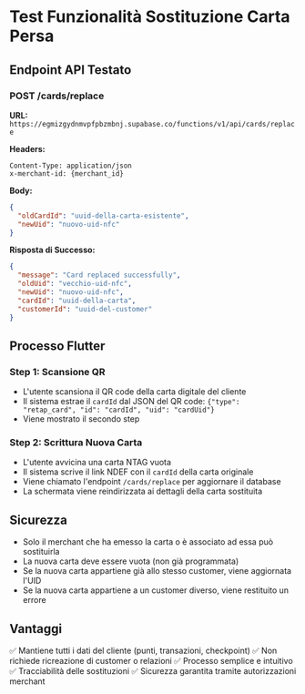 # Test Funzionalità Sostituzione Carta Persa

## Endpoint API Testato

### POST /cards/replace

**URL:** `https://egmizgydnmvpfpbzmbnj.supabase.co/functions/v1/api/cards/replace`

**Headers:**
```
Content-Type: application/json
x-merchant-id: {merchant_id}
```

**Body:**
```json
{
  "oldCardId": "uuid-della-carta-esistente",
  "newUid": "nuovo-uid-nfc"
}
```

**Risposta di Successo:**
```json
{
  "message": "Card replaced successfully",
  "oldUid": "vecchio-uid-nfc",
  "newUid": "nuovo-uid-nfc",
  "cardId": "uuid-della-carta",
  "customerId": "uuid-del-customer"
}
```

## Processo Flutter

### Step 1: Scansione QR
- L'utente scansiona il QR code della carta digitale del cliente
- Il sistema estrae il `cardId` dal JSON del QR code: `{"type": "retap_card", "id": "cardId", "uid": "cardUid"}`
- Viene mostrato il secondo step

### Step 2: Scrittura Nuova Carta
- L'utente avvicina una carta NTAG vuota
- Il sistema scrive il link NDEF con il `cardId` della carta originale
- Viene chiamato l'endpoint `/cards/replace` per aggiornare il database
- La schermata viene reindirizzata ai dettagli della carta sostituita

## Sicurezza

- Solo il merchant che ha emesso la carta o è associato ad essa può sostituirla
- La nuova carta deve essere vuota (non già programmata)
- Se la nuova carta appartiene già allo stesso customer, viene aggiornata l'UID
- Se la nuova carta appartiene a un customer diverso, viene restituito un errore

## Vantaggi

✅ Mantiene tutti i dati del cliente (punti, transazioni, checkpoint)
✅ Non richiede ricreazione di customer o relazioni
✅ Processo semplice e intuitivo
✅ Tracciabilità delle sostituzioni
✅ Sicurezza garantita tramite autorizzazioni merchant 